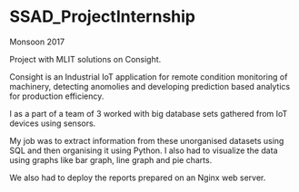 # SSAD_ProjectInternship

Monsoon 2017

Project with MLIT solutions on Consight.

Consight is an Industrial IoT application for remote condition monitoring of machinery,
detecting anomolies and developing prediction based analytics for production efficiency.

I as a part of a team of 3 worked with big database sets gathered from IoT devices using sensors.

My job was to extract information from these unorganised datasets using SQL and then organising it
using Python. I also had to visualize the data using graphs like bar graph, line graph and pie charts.

We also had to deploy the reports prepared on an Nginx web server.
